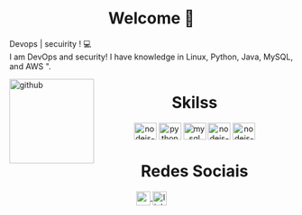<div align="left">

  <h1 align="center"> Welcome 👋 </h1>
    <p> Devops | secuirity ! 💻
    </br> I am DevOps and security! I have knowledge in Linux, Python, Java, MySQL, and AWS ".
    </br>
    </p>

</div>
<div style="display: inline_block">
<img align="left" height="150" alt="github" 
src="https://camo.githubusercontent.com/cae12fddd9d6982901d82580bdf321d81fb299141098ca1c2d4891870827bf17/68747470733a2f2f6d69726f2e6d656469756d2e636f6d2f6d61782f313336302f302a37513379765349765f7430696f4a2d5a2e676966">
</div>

<div  align="center"> 
    <h1 align="center">Skilss</h1>
      <img align="center" height="30" width="40" alt="nodejs-icon" src="https://cdn.jsdelivr.net/gh/devicons/devicon/icons/fedora/fedora-original.svg">
    <img align="center" height="30" width="40" alt="python" src="https://cdn.jsdelivr.net/gh/devicons/devicon/icons/python/python-original.svg">
    <img align="center" height="30" width="40" alt="mysql" src="https://github.com/gregoriodelucca/nodejs-readline/assets/43537647/123dd724-96f6-4e9d-a04a-10d2b0c68ddf">
    <img align="center" height="30" width="40" alt="nodejs-icon" src="https://cdn.jsdelivr.net/gh/devicons/devicon/icons/sass/sass-original.svg">
    <img align="center" height="30" width="40" alt="nodejs-icon" src="https://upload.wikimedia.org/wikipedia/commons/thumb/9/93/Amazon_Web_Services_Logo.svg/1024px-Amazon_Web_Services_Logo.svg.png">

   </div>
    
<div align="center">
    <h1 align="center">Redes Sociais</h1>
      <a align="center" href = "mailto: gregoriodelucca@gmail.com">
        <img  align="center" height="25"  alt="gmail" src="https://upload.wikimedia.org/wikipedia/commons/thumb/8/8c/Gmail_Icon_%282013-2020%29.svg/1024px-Gmail_Icon_%282013-2020%29.svg.png">
      </a>
      <a align="center" href = "https://www.linkedin.com/in/gregoriodelucca/">
        <img  align="center" height="25"  alt="linkedin" src="https://upload.wikimedia.org/wikipedia/commons/thumb/8/81/LinkedIn_icon.svg/2048px-LinkedIn_icon.svg.png">
      </a>    
</div>

  
